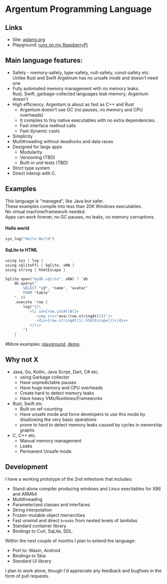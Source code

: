 # Argentum Programming Language

## Links

* Site: [aglang.org](aglang.org)
* Playground: [runs on my RaspberryPi](http://lat.asuscomm.com:3000/)

## Main language features:

* Safety - memory-safety, type-safety, null-safety, const-safety etc.\
  Unlike Rust and Swift Argetnum has no unsafe mode and doesn't need one
* Fully automated memory management with no memory leaks.\
  Rust, Swift, garbage-collected languages leak memory; Argentum doesn't
* High efficiency. Argentum is about as fast as C++ and Rust
  * Argentum doesn't use GC (no pauses, no memory and CPU overheads)
  * It compiles to tiny native executables with no extra dependencies.
  * Fast interface method calls
  * Fast dynamic casts
* Simplicity
* Multithreading without deadlocks and data races
* Designed for large apps
  * Modularity
  * Versioning (TBD)
  * Built-in unit tests (TBD)
* Strict type system
* Direct interop with C.

## Examples

This language is "managed", like Java but safer.\
These examples compile into less than 20K Windows executables.\
No virtual machine/framework needed.\
Apps can work forever, no GC pauses, no leaks, no memory corruptions.

#### Hello world

```Rust
sys_log("Hello World")
```

#### SqLite to HTML

```Rust
using sys { log }
using sqliteFfi { Sqlite, xRW }
using string { htmlEscape }

Sqlite.open("mydb.sqlite", xRW) ? `db
    db.query("
        SELECT "id", "name", "avatar"
        FROM "table"
    ", 0)
    .execute `row {
        log("{}\
           <li id={row.intAt(0)}>
              <img src="ava/{row.stringAt(2)}"/>
              <div>{row.stringAt(1).htmlEscape()}</div>
           </li> 
        ")
    }
```

#More examples: [playground](http://lat.asuscomm.com:3000/), [demo](https://github.com/karol11/argentum/tags).

## Why not X

* Java, Go, Kotlin, Java Script, Dart, C# etc.
  * using Garbage collector
  * Have unpredictable pauses
  * Have huge memory and CPU overheads
  * Create hard to detect memory leaks
  * Have heavy VMs/Runtimes/Frameworks
* Rust, Swift etc
  * Built on ref-counting
  * Have unsafe mode and force developers to use this mode by disallowing the very basic operations
  * prone to hard to detect memory leaks caused by cycles in ownership graphs
* C, C++ etc.
  * Manual memory management
  * Leaks
  * Permanent Unsafe mode.

## Development

I have a working prototype of the 2nd milestone that includes:

* Stand-alone compiler producing windows and Linux execitables for X86 and ARM64
* Multithreading
* Parameterized classes and interfaces
* String interpolation
* Frozen-mutable object hierrarchies
* Fast unwind and direct `breaks` from nested levels of lambdas
* Standard container library
* Bindings to Curl, SqLite, SDL.

Within the next couple of months I plan to extend the language:

* Port to: Wasm, Android
* Bindings to Skia
* Standard UI library

I plan to work alone, though I'd appreciate any feedback and bugfixes in the form of pull requests.
